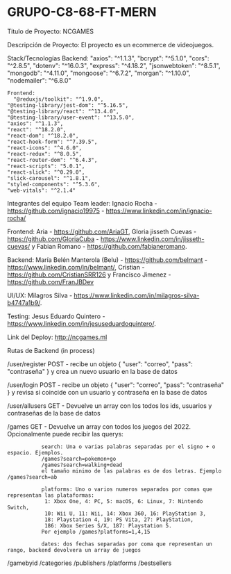 # GRUPO-C8-68-FT-MERN

Titulo de Proyecto: NCGAMES

Descripción de Proyecto: El proyecto es un ecommerce de videojuegos.

Stack/Tecnologías
    Backend:
      "axios": "^1.1.3",
    "bcrypt": "^5.1.0",
    "cors": "^2.8.5",
    "dotenv": "^16.0.3",
    "express": "^4.18.2",
    "jsonwebtoken": "^8.5.1",
    "mongodb": "^4.11.0",
    "mongoose": "^6.7.2",
    "morgan": "^1.10.0",
    "nodemailer": "^6.8.0"
    
    Frontend:
      "@reduxjs/toolkit": "^1.9.0",
    "@testing-library/jest-dom": "^5.16.5",
    "@testing-library/react": "^13.4.0",
    "@testing-library/user-event": "^13.5.0",
    "axios": "^1.1.3",
    "react": "^18.2.0",
    "react-dom": "^18.2.0",
    "react-hook-form": "^7.39.5",
    "react-icons": "^4.6.0",
    "react-redux": "^8.0.5",
    "react-router-dom": "^6.4.3",
    "react-scripts": "5.0.1",
    "react-slick": "^0.29.0",
    "slick-carousel": "^1.8.1",
    "styled-components": "^5.3.6",
    "web-vitals": "^2.1.4"      
    
Integrantes del equipo
  Team leader: Ignacio Rocha - https://github.com/ignacio19975 - https://www.linkedin.com/in/ignacio-rocha/
  
  Frontend: 
    Aria - https://github.com/AriaGT,
    Gloria jisseth Cuevas - https://github.com/GloriaCuba - https://www.linkedin.com/in/jisseth-cuevas/
    y Fabian Romano - https://github.com/fabianeromano.
  
  Backend: 
    María Belén Manterola (Belu) - https://github.com/belmant - https://www.linkedin.com/in/belmant/,
    Cristian - https://github.com/CristianSRR126
    y Francisco Jimenez - https://github.com/FranJBDev
    
  UI/UX: 
    Milagros Silva - https://www.linkedin.com/in/milagros-silva-b4747a1b9/.
    
  Testing:
    Jesus Eduardo Quintero - https://www.linkedin.com/in/jesuseduardoquintero/.

Link del Deploy: http://ncgames.ml

Rutas de Backend (in process)

/user/register POST - recibe un objeto { "user": "correo", "pass": "contraseña" } y crea un nuevo usuario en la base de datos

/user/login POST - recibe un objeto { "user": "correo", "pass": "contraseña" } y revisa si coincide con un usuario y contraseña en la base de datos

/user/allusers GET - Devuelve un array con los todos los ids, usuarios y contraseñas de la base de datos

/games GET - Devuelve un array con todos los juegos del 2022. Opcionalmente puede recibir las querys:

               search: Una o varias palabras separadas por el signo + o espacio. Ejemplos.
               /games?search=pokemon+go
               /games?search=walking+dead
               el tamaño minimo de las palabras es de dos letras. Ejemplo /games?search=ab

               platforms: Uno o varios numeros separados por comas que representan las plataformas:
                1: Xbox One, 4: PC, 5: macOS, 6: Linux, 7: Nintendo Switch,
                10: Wii U, 11: Wii, 14: Xbox 360, 16: PlayStation 3,
                18: Playstation 4, 19: PS Vita, 27: PlayStation,
                186: Xbox Series S/X, 187: Playstation 5.
               Por ejemplo /games?platforms=1,4,15

               dates: dos fechas separadas por coma que representan un rango, backend devolvera un array de juegos

/gamebyid
/categories
/publishers
/platforms
/bestsellers
